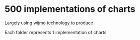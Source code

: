 # 500 implementations of charts

Largely using wijmo technology to produce

Each folder represents 1 implementation of charts
